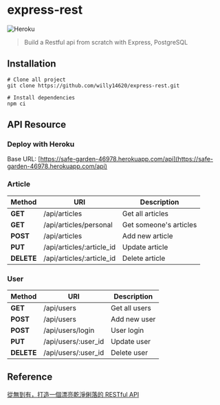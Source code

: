 # express-rest

![Heroku](https://pyheroku-badge.herokuapp.com/?app=safe-garden-46978&style=flat-square)

> Build a Restful api from scratch with Express, PostgreSQL

## Installation

```shell
# Clone all project
git clone https://github.com/willy14620/express-rest.git

# Install dependencies
npm ci
```

## API Resource

### Deploy with Heroku

  Base URL: [https://safe-garden-46978.herokuapp.com/api](https://safe-garden-46978.herokuapp.com/api)

### Article

| Method     | URI                       | Description            |
|------------|---------------------------|------------------------|
| **GET**    | /api/articles             | Get all articles       |
| **GET**    | /api/articles/personal    | Get someone's articles |
| **POST**   | /api/articles             | Add new article        |
| **PUT**    | /api/articles/:article_id | Update article         |
| **DELETE** | /api/articles/:article_id | Delete article         |

### User

| Method     | URI                 | Description   |
|------------|---------------------|---------------|
| **GET**    | /api/users          | Get all users |
| **POST**   | /api/users          | Add new user  |
| **POST**   | /api/users/login    | User login    |
| **PUT**    | /api/users/:user_id | Update user   |
| **DELETE** | /api/users/:user_id | Delete user   |

## Reference

[從無到有，打造一個漂亮乾淨俐落的 RESTful API](https://ithelp.ithome.com.tw/users/20107247/ironman/1312)
